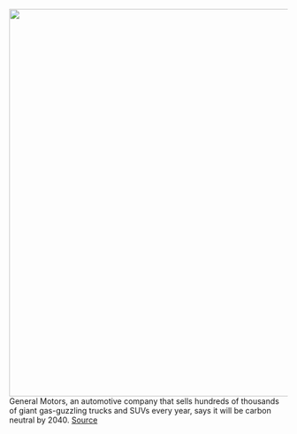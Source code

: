 <img src='https://cdn.vox-cdn.com/thumbor/EX2GGskhxmtchMLkvqOm7Wk2Vlk=/0x0:6547x4339/1200x800/filters:focal(2751x1647:3797x2693)/cdn.vox-cdn.com/uploads/chorus_image/image/68734094/1230446564.0.jpg' width='700px' /><br/>
General Motors, an automotive company that sells hundreds of thousands of giant gas-guzzling trucks and SUVs every year, says it will be carbon neutral by 2040.
<a href='https://www.theverge.com/2021/1/28/22254116/general-motors-carbon-neutral-vow-2040-tailpipe-emissions-ev'> Source <a/>